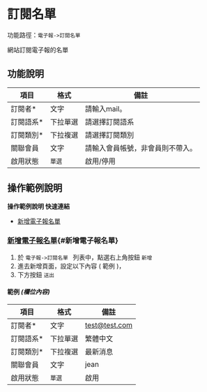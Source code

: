 # 訂閱名單 


功能路徑：`電子報->訂閱名單 `

網站訂閱電子報的名單


  
##  功能說明

| 項目  | 格式 | 備註 |
|---|---|---|
|訂閱者*|文字|請輸入mail。|
|訂閱語系*|下拉單選|請選擇訂閱語系|
|訂閱類別*|下拉複選|請選擇訂閱類別|
|關聯會員|文字|請輸入會員帳號，非會員則不帶入。|
|啟用狀態|`單選`|啟用/停用|

##  操作範例說明

**操作範例說明 快速連結**

* [新增電子報名單](/guide/epaper-subscriber#新增電子報名單)

### [新增電子報名單](/guide/epaper-subscriber#新增電子報名單){#新增電子報名單}

1. 於 `電子報->訂閱名單 ` 列表中，點選右上角按鈕 `新增` 
2. 進去新增頁面，設定以下內容 ( 範例 )，
3. 下方按鈕 `送出`

#### 範例 _(欄位內容)_


| 項目  | 格式 | 備註 |
|---|---|---|
|訂閱者*|文字|test@test.com|
|訂閱語系*|下拉單選|繁體中文|
|訂閱類別*|下拉複選|最新消息|
|關聯會員|文字|jean|
|啟用狀態|`單選`|啟用|
